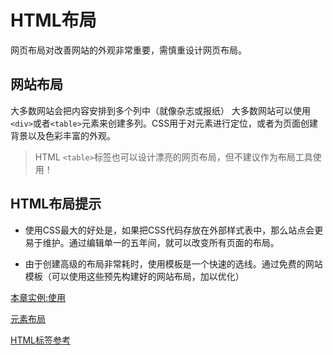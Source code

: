 # HTML布局

网页布局对改善网站的外观非常重要，需慎重设计网页布局。

## 网站布局

大多数网站会把内容安排到多个列中（就像杂志或报纸）
大多数网站可以使用`<div>`或者`<table>`元素来创建多列。CSS用于对元素进行定位，或者为页面创建背景以及色彩丰富的外观。

> HTML `<table>`标签也可以设计漂亮的网页布局，但不建议作为布局工具使用！

## HTML布局提示

- 使用CSS最大的好处是，如果把CSS代码存放在外部样式表中，那么站点会更易于维护。通过编辑单一的五年间，就可以改变所有页面的布局。

- 由于创建高级的布局非常耗时，使用模板是一个快速的选线。通过免费的网站模板（可以使用这些预先构建好的网站布局，加以优化）

[本章实例:使用<div>元素布局](15.HTML布局(div).html)  

[HTML标签参考](./99.HTML标签参考.md)
